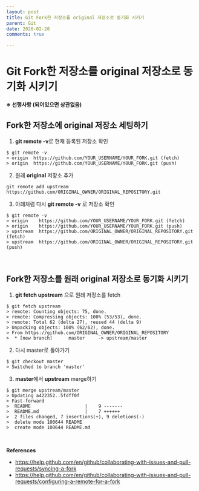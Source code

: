 ```yaml
---
layout: post
title: Git Fork한 저장소를 original 저장소로 동기화 시키기
parent: Git
date: 2020-02-28
comments: true

---
```




# Git Fork한 저장소를 original 저장소로 동기화 시키기



**※ 선행사항 (되어있으면 상관없음)**

## Fork한 저장소에 original 저장소 세팅하기

1. **git remote -v**로 현재 등록된 저장소 확인

```shell
$ git remote -v
> origin  https://github.com/YOUR_USERNAME/YOUR_FORK.git (fetch)
> origin  https://github.com/YOUR_USERNAME/YOUR_FORK.git (push)
```

2. 원래 **original** 저장소 추가

```shell
git remote add upstream https://github.com/ORIGINAL_OWNER/ORIGINAL_REPOSITORY.git
```

3. 아래처럼 다시 **git remote -v** 로 저장소 확인

```shell
$ git remote -v
> origin    https://github.com/YOUR_USERNAME/YOUR_FORK.git (fetch)
> origin    https://github.com/YOUR_USERNAME/YOUR_FORK.git (push)
> upstream  https://github.com/ORIGINAL_OWNER/ORIGINAL_REPOSITORY.git (fetch)
> upstream  https://github.com/ORIGINAL_OWNER/ORIGINAL_REPOSITORY.git (push)
```

<br>



## Fork한 저장소를 원래 original 저장소로 동기화 시키기



1.  **git fetch upstream** 으로 원래 저장소를 fetch

```shell
$ git fetch upstream
> remote: Counting objects: 75, done.
> remote: Compressing objects: 100% (53/53), done.
> remote: Total 62 (delta 27), reused 44 (delta 9)
> Unpacking objects: 100% (62/62), done.
> From https://github.com/ORIGINAL_OWNER/ORIGINAL_REPOSITORY
>  * [new branch]      master     -> upstream/master
```

2. 다시 master로 돌아가기

```shell
$ git checkout master
> Switched to branch 'master'
```

3. **master**에서 **upstream** merge하기

```shell
$ git merge upstream/master
> Updating a422352..5fdff0f
> Fast-forward
>  README                    |    9 -------
>  README.md                 |    7 ++++++
>  2 files changed, 7 insertions(+), 9 deletions(-)
>  delete mode 100644 README
>  create mode 100644 README.md
```





<br>

**References**

-   https://help.github.com/en/github/collaborating-with-issues-and-pull-requests/syncing-a-fork 
-   https://help.github.com/en/github/collaborating-with-issues-and-pull-requests/configuring-a-remote-for-a-fork 